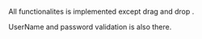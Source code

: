 All functionalites is implemented except drag and drop .

UserName and password validation is also there.